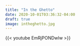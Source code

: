 ```yaml
---
title: "In the Ghetto"
date: 2020-10-01T03:36:32-04:00
draft: true
image: intheghetto.jpg
---
```

{{< youtube EmRjPONDwlw >}}

